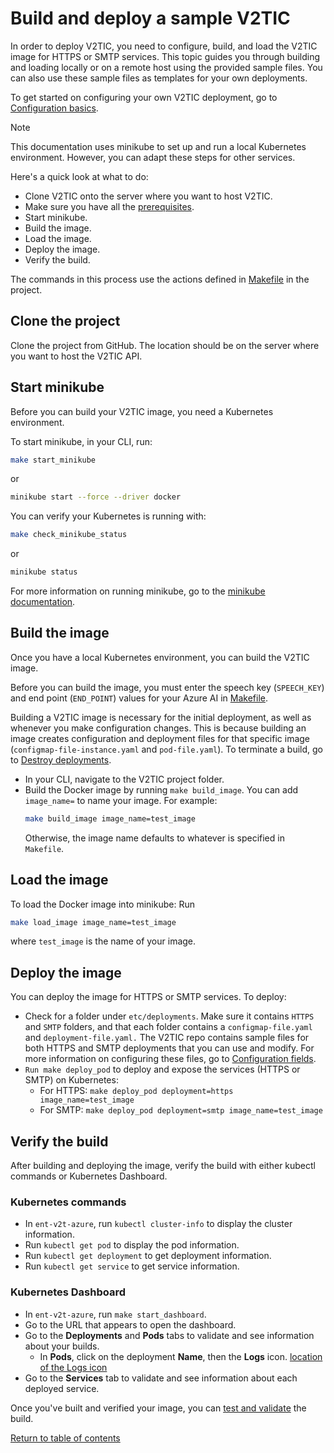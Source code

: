 # Build and deploy a sample V2TIC

In order to deploy V2TIC, you need to configure, build, and load the V2TIC image for HTTPS or SMTP services. This topic guides you through building and loading locally or on a remote host using the provided sample files. You can also use these sample files as templates for your own deployments.

To get started on configuring your own V2TIC deployment, go to [Configuration basics](../configure/configure-basics.md).

> [!NOTE]
> This documentation uses minikube to set up and run a local Kubernetes environment. However, you can adapt these steps for other services.

Here's a quick look at what to do:
- Clone V2TIC onto the server where you want to host V2TIC.
- Make sure you have all the [prerequisites](../about/prerequisites.md).
- Start minikube.
- Build the image.
- Load the image.
- Deploy the image.
- Verify the build.

The commands in this process use the actions defined in [Makefile](../reference/configure-makefile.md) in the project.

## Clone the project

Clone the project from GitHub. The location should be on the server where you want to host the V2TIC API.

## Start minikube

Before you can build your V2TIC image, you need a Kubernetes environment.

To start minikube, in your CLI, run:
```bash
make start_minikube
```
or
```bash
minikube start --force --driver docker
```

You can verify your Kubernetes is running with:
```bash
make check_minikube_status
```
or
```bash
minikube status
```

For more information on running minikube, go to the [minikube documentation](https://minikube.sigs.k8s.io/docs/).

## Build the image

Once you have a local Kubernetes environment, you can build the V2TIC image.

Before you can build the image, you must enter the speech key (`SPEECH_KEY`) and end point (`END_POINT`) values for your Azure AI in [Makefile](../reference/configure-makefile.md).
    
Building a V2TIC image is necessary for the initial deployment, as well as whenever you make configuration changes. This is because building an image creates configuration and deployment files for that specific image (`configmap-file-instance.yaml` and `pod-file.yaml`). To terminate a build, go to [Destroy deployments](../destroy-autoscale/destroy.md).
    
- In your CLI, navigate to the V2TIC project folder.
- Build the Docker image by running `make build_image`. You can add `image_name=` to name your image. For example:
    ```bash
    make build_image image_name=test_image
    ```
    Otherwise, the image name defaults to whatever is specified in `Makefile`.

## Load the image

To load the Docker image into minikube:
Run
```bash
make load_image image_name=test_image
```
where `test_image` is the name of your image.

## Deploy the image

You can deploy the image for HTTPS or SMTP services. To deploy:
    
- Check for a folder under `etc/deployments`. Make sure it contains `HTTPS` and `SMTP` folders, and that each folder contains a `configmap-file.yaml` and `deployment-file.yaml.` The V2TIC repo contains sample files for both HTTPS and SMTP deployments that you can use and modify. For more information on configuring these files, go to [Configuration fields](../reference/deploy-configurations-templates.md).
- `Run make deploy_pod` to deploy and expose the services (HTTPS or SMTP) on Kubernetes:
    - For HTTPS: `make deploy_pod deployment=https image_name=test_image`
    - For SMTP: `make deploy_pod deployment=smtp image_name=test_image`

## Verify the build

After building and deploying the image, verify the build with either kubectl commands or Kubernetes Dashboard.

### Kubernetes commands

- In `ent-v2t-azure`, run `kubectl cluster-info` to display the cluster information.
- Run `kubectl get pod` to display the pod information.
- Run `kubectl get deployment` to get deployment information.
- Run `kubectl get service` to get service information.

### Kubernetes Dashboard

- In `ent-v2t-azure`, run `make start_dashboard`.
- Go to the URL that appears to open the dashboard.
- Go to the **Deployments** and **Pods** tabs to validate and see information about your builds.
    - In **Pods**, click on the deployment **Name**, then the **Logs** icon.
    [location of the Logs icon](../images/kubernetes-dashboard-logs.png)
- Go to the **Services** tab to validate and see information about each deployed service.

Once you've built and verified your image, you can [test and validate](../test-validate/test-validate.md) the build.

[Return to table of contents](../index.md)